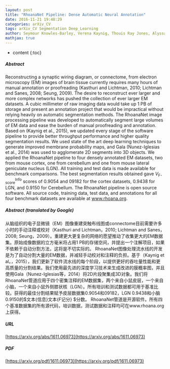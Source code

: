 ```yaml
---
layout: post
title: "RhoanaNet Pipeline: Dense Automatic Neural Annotation"
date: 2016-11-21 19:48:29
categories: arXiv_CV
tags: arXiv_CV Segmentation Deep_Learning
author: Seymour Knowles-Barley, Verena Kaynig, Thouis Ray Jones, Alyssa Wilson, Joshua Morgan, Dongil Lee, Daniel Berger, Narayanan Kasthuri, Jeff W. Lichtman, Hanspeter Pfister
mathjax: true
---
```


* content
{:toc}

##### Abstract
Reconstructing a synaptic wiring diagram, or connectome, from electron microscopy (EM) images of brain tissue currently requires many hours of manual annotation or proofreading (Kasthuri and Lichtman, 2010; Lichtman and Sanes, 2008; Seung, 2009). The desire to reconstruct ever larger and more complex networks has pushed the collection of ever larger EM datasets. A cubic millimeter of raw imaging data would take up 1 PB of storage and present an annotation project that would be impractical without relying heavily on automatic segmentation methods. The RhoanaNet image processing pipeline was developed to automatically segment large volumes of EM data and ease the burden of manual proofreading and annotation. Based on (Kaynig et al., 2015), we updated every stage of the software pipeline to provide better throughput performance and higher quality segmentation results. We used state of the art deep learning techniques to generate improved membrane probability maps, and Gala (Nunez-Iglesias et al., 2014) was used to agglomerate 2D segments into 3D objects. We applied the RhoanaNet pipeline to four densely annotated EM datasets, two from mouse cortex, one from cerebellum and one from mouse lateral geniculate nucleus (LGN). All training and test data is made available for benchmark comparisons. The best segmentation results obtained gave $V^\text{Info}_\text{F-score}$ scores of 0.9054 and 09182 for the cortex datasets, 0.9438 for LGN, and 0.9150 for Cerebellum. The RhoanaNet pipeline is open source software. All source code, training data, test data, and annotations for all four benchmark datasets are available at www.rhoana.org.

##### Abstract (translated by Google)
从脑组织的电子显微镜（EM）图像重建突触布线图或connectome目前需要许多小时的手动注释或校对（Kasthuri and Lichtman，2010; Lichtman and Sanes，2008; Seung，2009）。重建更大更复杂的网络的愿望推动了收集更大的EM数据集。原始成像数据的立方毫米将占用1 PB的存储空间，并提出一个注解项目，如果不依赖于自动分割方法，这将是不切实际的。 RhoanaNet图像处理流水线的开发是为了自动分割大量的EM数据，并减轻手动校对和注释的负担。基于（Kaynig et al。，2015），我们更新了软件流水线的每个阶段，以提供更好的吞吐量性能和更高质量的分割结果。我们使用最先进的深度学习技术来生成改进的膜概率图，并且使用Gala（Nunez-Iglesias等，2014）将2D片段聚集成3D对象。我们将RhoanaNet管道应用于四个密集注释的EM数据集，两个来自小鼠皮层，一个来自小脑，一个来自小鼠外侧膝状核（LGN）。所有培训和测试数据都可用于基准比较。获得的最佳分割结果赋予皮层数据集0.9054和09182，LGN 0.9438和小脑0.9150的$文本{信息}文本{F记分} $分数。 RhoanaNet管道是开源软件。所有四个基准数据集的所有源代码，培训数据，测试数据和注释均可在www.rhoana.org上获得。

##### URL
[https://arxiv.org/abs/1611.06973](https://arxiv.org/abs/1611.06973)

##### PDF
[https://arxiv.org/pdf/1611.06973](https://arxiv.org/pdf/1611.06973)

